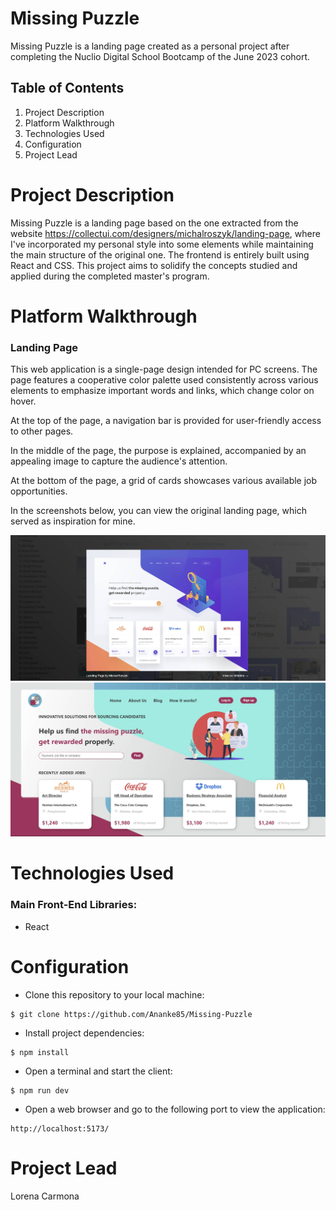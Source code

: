 # Missing Puzzle
Missing Puzzle is a landing page created as a personal project after completing the Nuclio Digital School Bootcamp of the June 2023 cohort. 

## Table of Contents

1. Project Description
2. Platform Walkthrough
3. Technologies Used
4. Configuration
5. Project Lead
   
# Project Description
Missing Puzzle is a landing page based on the one extracted from the website https://collectui.com/designers/michalroszyk/landing-page, where I've incorporated my personal style into some elements while maintaining the main structure of the original one.
The frontend is entirely built using React and CSS.
This project aims to solidify the concepts studied and applied during the completed master's program.
 

# Platform Walkthrough

### Landing Page
This web application is a single-page design intended for PC screens. The page features a cooperative color palette used consistently across various elements to emphasize important words and links, which change color on hover.

At the top of the page, a navigation bar is provided for user-friendly access to other pages. 

In the middle of the page, the purpose is explained, accompanied by an appealing image to capture the audience's attention. 

At the bottom of the page, a grid of cards showcases various available job opportunities.

In the screenshots below, you can view the original landing page, which served as inspiration for mine.


![Screenshot](./Screenshots/example.jpg)
![Screenshot](./Screenshots/landing_page.jpg)



# Technologies Used
### Main Front-End Libraries:

* React

# Configuration

* Clone this repository to your local machine:
````
$ git clone https://github.com/Ananke85/Missing-Puzzle
````
* Install project dependencies:
```
$ npm install
````
* Open a terminal and start the client:
```
$ npm run dev
````
* Open a web browser and go to the following port to view the application:
```
http://localhost:5173/
````

# Project Lead
Lorena Carmona
